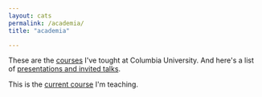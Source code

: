 ```yaml
---
layout: cats
permalink: /academia/
title: "academia"

---
```


These are the [courses](/_pages/courses) I've tought at Columbia University. And here's a list of [presentations and invited talks](). 

This is the [current course](/_pages/_span3350-fall2018.md) I'm teaching.
